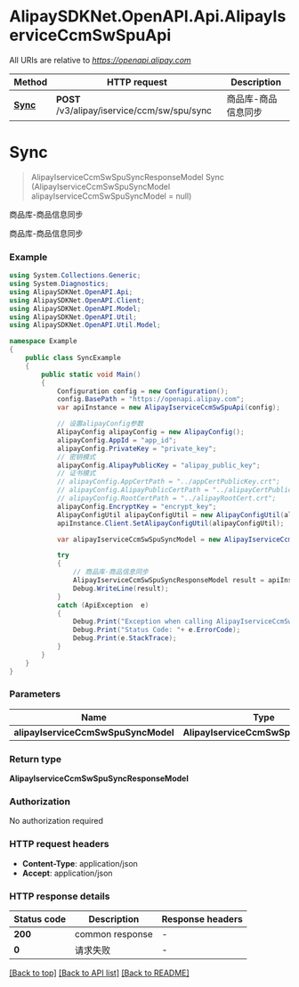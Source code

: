 # AlipaySDKNet.OpenAPI.Api.AlipayIserviceCcmSwSpuApi

All URIs are relative to *https://openapi.alipay.com*

Method | HTTP request | Description
------------- | ------------- | -------------
[**Sync**](AlipayIserviceCcmSwSpuApi.md#sync) | **POST** /v3/alipay/iservice/ccm/sw/spu/sync | 商品库-商品信息同步


<a name="sync"></a>
# **Sync**
> AlipayIserviceCcmSwSpuSyncResponseModel Sync (AlipayIserviceCcmSwSpuSyncModel alipayIserviceCcmSwSpuSyncModel = null)

商品库-商品信息同步

商品库-商品信息同步

### Example
```csharp
using System.Collections.Generic;
using System.Diagnostics;
using AlipaySDKNet.OpenAPI.Api;
using AlipaySDKNet.OpenAPI.Client;
using AlipaySDKNet.OpenAPI.Model;
using AlipaySDKNet.OpenAPI.Util;
using AlipaySDKNet.OpenAPI.Util.Model;

namespace Example
{
    public class SyncExample
    {
        public static void Main()
        {
            Configuration config = new Configuration();
            config.BasePath = "https://openapi.alipay.com";
            var apiInstance = new AlipayIserviceCcmSwSpuApi(config);

            // 设置alipayConfig参数
            AlipayConfig alipayConfig = new AlipayConfig();
            alipayConfig.AppId = "app_id";
            alipayConfig.PrivateKey = "private_key";
            // 密钥模式
            alipayConfig.AlipayPublicKey = "alipay_public_key";
            // 证书模式
            // alipayConfig.AppCertPath = "../appCertPublicKey.crt";
            // alipayConfig.AlipayPublicCertPath = "../alipayCertPublicKey_RSA2.crt";
            // alipayConfig.RootCertPath = "../alipayRootCert.crt";
            alipayConfig.EncryptKey = "encrypt_key";
            AlipayConfigUtil alipayConfigUtil = new AlipayConfigUtil(alipayConfig);
            apiInstance.Client.SetAlipayConfigUtil(alipayConfigUtil);

            var alipayIserviceCcmSwSpuSyncModel = new AlipayIserviceCcmSwSpuSyncModel(); // AlipayIserviceCcmSwSpuSyncModel |  (optional) 

            try
            {
                // 商品库-商品信息同步
                AlipayIserviceCcmSwSpuSyncResponseModel result = apiInstance.Sync(alipayIserviceCcmSwSpuSyncModel);
                Debug.WriteLine(result);
            }
            catch (ApiException  e)
            {
                Debug.Print("Exception when calling AlipayIserviceCcmSwSpuApi.Sync: " + e.Message );
                Debug.Print("Status Code: "+ e.ErrorCode);
                Debug.Print(e.StackTrace);
            }
        }
    }
}
```

### Parameters

Name | Type | Description  | Notes
------------- | ------------- | ------------- | -------------
 **alipayIserviceCcmSwSpuSyncModel** | **AlipayIserviceCcmSwSpuSyncModel**|  | [optional] 

### Return type

**AlipayIserviceCcmSwSpuSyncResponseModel**

### Authorization

No authorization required

### HTTP request headers

 - **Content-Type**: application/json
 - **Accept**: application/json


### HTTP response details
| Status code | Description | Response headers |
|-------------|-------------|------------------|
| **200** | common response |  -  |
| **0** | 请求失败 |  -  |

[[Back to top]](#) [[Back to API list]](../README.md#documentation-for-api-endpoints) [[Back to README]](../README.md)


